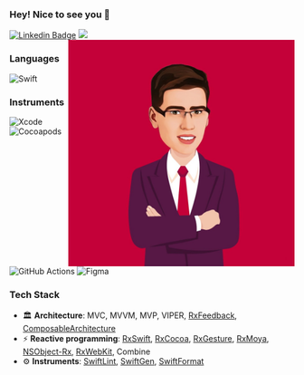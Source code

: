 ### Hey! Nice to see you 👋
[![Linkedin Badge](https://img.shields.io/badge/-onsissond-blue?style=plastic&logo=Linkedin&logoColor=white&link=https://www.linkedin.com/in/onsissond/)](https://www.linkedin.com/in/onsissond/)
<a href="mailto:onsissond@gmail.com"><img src="https://img.shields.io/badge/-onsissond@gmail.com-D14836?style=flat&logo=Gmail&logoColor=white"/></a>
<img align="right" width="400" src="DF114D54-BC90-4D7B-8184-684CFBD46CE9_1_105_c.jpeg">

### Languages
![Swift](https://img.shields.io/badge/-Swift-000?&logo=Swift)
### Instruments
![Xcode](https://img.shields.io/badge/-Xcode-05122A?style=flat&logo=Xcode&logoColor=#448EE2)
![Cocoapods](https://img.shields.io/badge/-CocoaPods-05122A?style=flat&logo=CocoaPods&logoColor=#E64225)
![GitHub Actions](https://img.shields.io/badge/-GitHubActions-05122A?style=flat&logo=GitHubActions&logoColor=#2088FF)
![Figma](https://img.shields.io/badge/-Figma-05122A?style=flat&logo=Figma&logoColor=#F24E1E)

### Tech Stack
- 🏛 **Architecture**: MVC, MVVM, MVP, VIPER, [RxFeedback](https://github.com/NoTests/RxFeedback.swift), [ComposableArchitecture](https://github.com/pointfreeco/swift-composable-architecture)
- ⚡ **Reactive programming**: [RxSwift](https://github.com/ReactiveX/RxSwift), [RxCocoa](https://github.com/ReactiveX/RxSwift/tree/main/RxCocoa), [RxGesture](https://github.com/RxSwiftCommunity/RxGesture), [RxMoya](https://github.com/Moya/Moya), [NSObject-Rx](https://github.com/RxSwiftCommunity/NSObject-Rx), [RxWebKit](https://github.com/RxSwiftCommunity/RxWebKit), Combine
- ⚙ **Instruments**: [SwiftLint](https://github.com/realm/SwiftLint), [SwiftGen](https://github.com/SwiftGen/SwiftGen), [SwiftFormat](https://github.com/nicklockwood/SwiftFormat)
